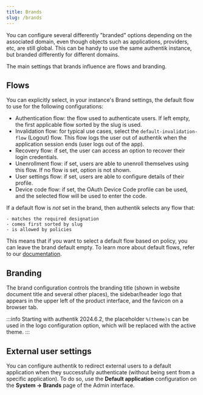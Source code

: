 ```yaml
---
title: Brands
slug: /brands
---
```


You can configure several differently "branded" options depending on the associated domain, even though objects such as applications, providers, etc, are still global. This can be handy to use the same authentik instance, but branded differently for different domains.

The main settings that brands influence are flows and branding.

## Flows

You can explicitly select, in your instance's Brand settings, the default flow to use for the following configurations:

- Authentication flow: the flow used to authenticate users. If left empty, the first applicable flow sorted by the slug is used.
- Invalidation flow: for typical use cases, select the `default-invalidation-flow` (Logout) flow. This flow logs the user out of authentik when the application session ends (user logs out of the app).
- Recovery flow: if set, the user can access an option to recover their login credentials.
- Unenrollment flow: if set, users are able to unenroll themselves using this flow. If no flow is set, option is not shown.
- User settings flow: if set, users are able to configure details of their profile.
- Device code flow: if set, the OAuth Device Code profile can be used, and the selected flow will be used to enter the code.

If a default flow is _not_ set in the brand, then authentik selects any flow that:

    - matches the required designation
    - comes first sorted by slug
    - is allowed by policies

This means that if you want to select a default flow based on policy, you can leave the brand default empty. To learn more about default flows, refer to our [documentation](../add-secure-apps/flows-stages/flow/examples/default_flows.md).

## Branding

The brand configuration controls the branding title (shown in website document title and several other places), the sidebar/header logo that appears in the upper left of the product interface, and the favicon on a browser tab.

:::info
Starting with authentik 2024.6.2, the placeholder `%(theme)s` can be used in the logo configuration option, which will be replaced with the active theme.
:::

## External user settings

You can configure authentik to redirect external users to a default application when they successfully authenticate (without being sent from a specific application). To do so, use the **Default application** configuration on the **System -> Brands** page of the Admin interface.
